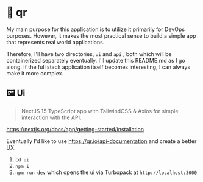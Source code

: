 # 🪪 qr

My main purpose for this application is to utilize it primarily for DevOps purposes. However, it makes the most practical sense to build a simple app that represents real world applications.

Therefore, I'll have two directories, `ui` and `api` , both which will be containerized separately eventually. I'll update this README.md as I go along. If the full stack application itself becomes interesting, I can always make it more complex.

## 🖼️ Ui

> NextJS 15 TypeScript app with TailwindCSS & Axios for simple interaction with the API.

https://nextjs.org/docs/app/getting-started/installation

Eventually I'd like to use https://qr.io/api-documentation and create a better UX.

1. `cd ui`
2. `npm i`
3. `npm run dev` which opens the ui via Turbopack at `http://localhost:3000`
